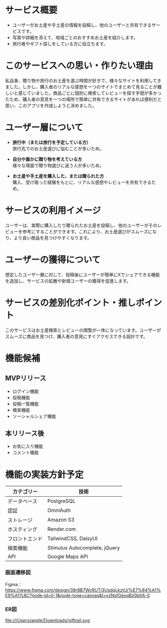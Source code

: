 # サービス概要

- ユーザーがお土産や手土産の情報を投稿し、他のユーザーと共有できるサービスです。
- 写真や詳細を添えて、地域ごとのおすすめお土産を紹介します。
- 旅行者やギフト探しをしている方に役立ちます。

# このサービスへの思い・作りたい理由

私自身、贈り物や旅行のお土産を選ぶ時間が好きで、様々なサイトを利用してきました。しかし、購入者のリアルな感想を一つのサイトでまとめて見ることが難しいと感じていました。商品ごとに個別に検索してレビューを探す手間が多かったため、購入者の意見を一つの場所で簡単に共有できるサイトがあれば便利だと思い、このアプリを作成しようと決めました。

# ユーザー層について

- **旅行中（または旅行を予定している方）**  
  旅行先でのお土産選びに悩むことが多いため。

- **自分や誰かに贈り物を考えている方**  
  様々な場面で贈り物選びに迷う人が多いため。

- **お土産や手土産を購入した、または贈られた方**  
  購入、受け取った経験をもとに、リアルな感想やレビューを共有できるため。

# サービスの利用イメージ

ユーザーは、実際に購入したり贈られたお土産を投稿し、他のユーザーがそのレビューを参考にすることができます。これにより、お土産選びがスムーズになり、より良い商品を見つけやすくなります。

# ユーザーの獲得について

想定したユーザー層に対して、投稿後にユーザーが簡単にXでシェアできる機能を追加し、サービスの拡散や新規ユーザーの獲得を促進します。

# サービスの差別化ポイント・推しポイント

このサービスはお土産検索とレビューの閲覧が一体になっています。ユーザーがスムーズに商品を見つけ、購入者の意見にすぐアクセスできる設計です。

# 機能候補

## MVPリリース

- ログイン機能
- 投稿機能
- 投稿一覧機能
- 検索機能
- ソーシャルシェア機能

## 本リリース後

- お気に入り機能
- コメント機能

# 機能の実装方針予定

| カテゴリー      | 技術                        |
|----------------|-----------------------------|
| データベース    | PostgreSQL                  |
| 認証            | OmniAuth                    |
| ストレージ      | Amazon S3                   |
| ホスティング    | Render.com                  |
| フロントエンド  | TailwindCSS, DaisyUI        |
| 検索機能        | Stimulus Autocomplete, jQuery |
| API             | Google Maps API             |

### 画面遷移図
Figma：https://www.figma.com/design/38r8B7WcRUTi3UsdqLkztU/%E7%84%A1%E9%A1%8C?node-id=0-1&node-type=canvas&t=vzNsfGeyqBz0bItA-0

### ER図
[file:///Users/apple/Downloads/giftrail.svg](https://drive.google.com/file/d/1I_s0D5DbRzpXmp6Bwje9ar2b-Rblgovd/view?usp=sharing)